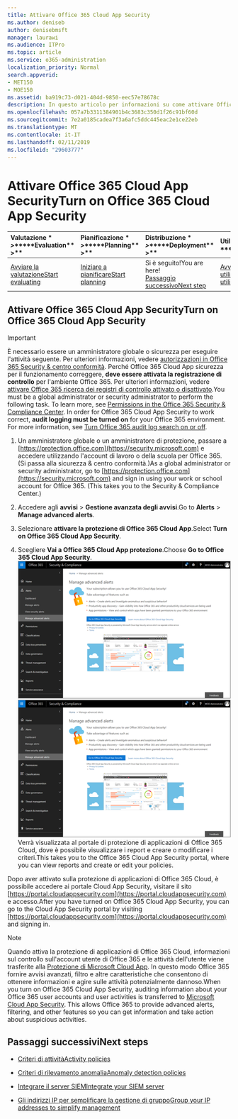 ```yaml
---
title: Attivare Office 365 Cloud App Security
ms.author: deniseb
author: denisebmsft
manager: laurawi
ms.audience: ITPro
ms.topic: article
ms.service: o365-administration
localization_priority: Normal
search.appverid:
- MET150
- MOE150
ms.assetid: ba919c73-d021-404d-9850-eec57e78678c
description: In questo articolo per informazioni su come attivare Office 365 Advanced Security Management, con tecnologia Cloud App sicurezza in Microsoft Azure.
ms.openlocfilehash: 057a7b3311384901b4c3683c350d1f26c91bf60d
ms.sourcegitcommit: 7e2a0185cadea7f3a6afc5ddc445eac2e1ce22eb
ms.translationtype: MT
ms.contentlocale: it-IT
ms.lasthandoff: 02/11/2019
ms.locfileid: "29603777"
---
```

# <a name="turn-on-office-365-cloud-app-security"></a><span data-ttu-id="35678-103">Attivare Office 365 Cloud App Security</span><span class="sxs-lookup"><span data-stu-id="35678-103">Turn on Office 365 Cloud App Security</span></span>
  
|<span data-ttu-id="35678-104">Valutazione \* *\>*\*</span><span class="sxs-lookup"><span data-stu-id="35678-104">\*\*\*\*Evaluation\*\* \>\*\*</span></span>|<span data-ttu-id="35678-105">Pianificazione \* *\>*\*</span><span class="sxs-lookup"><span data-stu-id="35678-105">\*\*\*\*Planning\*\* \>\*\*</span></span>|<span data-ttu-id="35678-106">Distribuzione \* *\>*\*</span><span class="sxs-lookup"><span data-stu-id="35678-106">\*\*\*\*Deployment\*\* \>\*\*</span></span>|<span data-ttu-id="35678-107">Utilizzo \* \* \*</span><span class="sxs-lookup"><span data-stu-id="35678-107">\*\*\*\*Utilization\*\*\*\*</span></span>|
|:-----|:-----|:-----|:-----|
|[<span data-ttu-id="35678-108">Avviare la valutazione</span><span class="sxs-lookup"><span data-stu-id="35678-108">Start evaluating</span></span>](office-365-cas-overview.md) <br/> |[<span data-ttu-id="35678-109">Iniziare a pianificare</span><span class="sxs-lookup"><span data-stu-id="35678-109">Start planning</span></span>](get-ready-for-office-365-cas.md) <br/> |<span data-ttu-id="35678-110">Si è seguito!</span><span class="sxs-lookup"><span data-stu-id="35678-110">You are here!</span></span>  <br/> [<span data-ttu-id="35678-111">Passaggio successivo</span><span class="sxs-lookup"><span data-stu-id="35678-111">Next step</span></span>](activity-policies-and-alerts.md) <br/> |[<span data-ttu-id="35678-112">Avviare utilizzando</span><span class="sxs-lookup"><span data-stu-id="35678-112">Start utilizing</span></span>](utilization-activities-for-ocas.md) <br/> |
  
## <a name="turn-on-office-365-cloud-app-security"></a><span data-ttu-id="35678-113">Attivare Office 365 Cloud App Security</span><span class="sxs-lookup"><span data-stu-id="35678-113">Turn on Office 365 Cloud App Security</span></span>

> [!IMPORTANT]
> <span data-ttu-id="35678-p101">È necessario essere un amministratore globale o sicurezza per eseguire l'attività seguente. Per ulteriori informazioni, vedere [autorizzazioni in Office 365 Security &amp; centro conformità](permissions-in-the-security-and-compliance-center.md). Perché Office 365 Cloud App sicurezza per il funzionamento correggere, **deve essere attivata la registrazione di controllo** per l'ambiente Office 365. Per ulteriori informazioni, vedere [attivare Office 365 ricerca dei registri di controllo attivato o disattivato](turn-audit-log-search-on-or-off.md).</span><span class="sxs-lookup"><span data-stu-id="35678-p101">You must be a global administrator or security administrator to perform the following task. To learn more, see [Permissions in the Office 365 Security &amp; Compliance Center](permissions-in-the-security-and-compliance-center.md). In order for Office 365 Cloud App Security to work correct, **audit logging must be turned on** for your Office 365 environment. For more information, see [Turn Office 365 audit log search on or off](turn-audit-log-search-on-or-off.md).</span></span> 
  
1. <span data-ttu-id="35678-p102">Un amministratore globale o un amministratore di protezione, passare a [https://protection.office.com](https://security.microsoft.com) e accedere utilizzando l'account di lavoro o della scuola per Office 365. (Si passa alla sicurezza &amp; centro conformità.)</span><span class="sxs-lookup"><span data-stu-id="35678-p102">As a global administrator or security administrator, go to [https://protection.office.com](https://security.microsoft.com) and sign in using your work or school account for Office 365. (This takes you to the Security &amp; Compliance Center.)</span></span> 
    
2. <span data-ttu-id="35678-120">Accedere agli **avvisi** \> **Gestione avanzata degli avvisi**.</span><span class="sxs-lookup"><span data-stu-id="35678-120">Go to **Alerts** \> **Manage advanced alerts**.</span></span>
    
3. <span data-ttu-id="35678-121">Selezionare **attivare la protezione di Office 365 Cloud App**.</span><span class="sxs-lookup"><span data-stu-id="35678-121">Select **Turn on Office 365 Cloud App Security**.</span></span>
    
4. <span data-ttu-id="35678-122">Scegliere **Vai a Office 365 Cloud App protezione**.</span><span class="sxs-lookup"><span data-stu-id="35678-122">Choose **Go to Office 365 Cloud App Security**.</span></span><br/><span data-ttu-id="35678-123">![In sicurezza &amp; centro conformità, selezionare Gestisci avvisi avanzate per accedere alla sicurezza di Office 365 Cloud App](media/958632d4-03e3-4ade-8e22-d5509db6fca7.png)</span><span class="sxs-lookup"><span data-stu-id="35678-123">![In the Security &amp; Compliance Center, choose Manage Advanced Alerts to go to Office 365 Cloud App Security](media/958632d4-03e3-4ade-8e22-d5509db6fca7.png)</span></span><br/><span data-ttu-id="35678-124">Verrà visualizzata al portale di protezione di applicazioni di Office 365 Cloud, dove è possibile visualizzare i report e creare o modificare i criteri.</span><span class="sxs-lookup"><span data-stu-id="35678-124">This takes you to the Office 365 Cloud App Security portal, where you can view reports and create or edit your policies.</span></span>

<span data-ttu-id="35678-125">Dopo aver attivato sulla protezione di applicazioni di Office 365 Cloud, è possibile accedere ai portale Cloud App Security, visitare il sito [https://portal.cloudappsecurity.com](https://portal.cloudappsecurity.com) e accesso.</span><span class="sxs-lookup"><span data-stu-id="35678-125">After you have turned on Office 365 Cloud App Security, you can go to the Cloud App Security portal by visiting [https://portal.cloudappsecurity.com](https://portal.cloudappsecurity.com) and signing in.</span></span>
    
> [!NOTE]
> <span data-ttu-id="35678-p103">Quando attiva la protezione di applicazioni di Office 365 Cloud, informazioni sul controllo sull'account utente di Office 365 e le attività dell'utente viene trasferite alla [Protezione di Microsoft Cloud App](https://aka.ms/whatiscas). In questo modo Office 365 fornire avvisi avanzati, filtro e altre caratteristiche che consentono di ottenere informazioni e agire sulle attività potenzialmente dannoso.</span><span class="sxs-lookup"><span data-stu-id="35678-p103">When you turn on Office 365 Cloud App Security, auditing information about your Office 365 user accounts and user activities is transferred to [Microsoft Cloud App Security](https://aka.ms/whatiscas). This allows Office 365 to provide advanced alerts, filtering, and other features so you can get information and take action about suspicious activities.</span></span> 
  
## <a name="next-steps"></a><span data-ttu-id="35678-128">Passaggi successivi</span><span class="sxs-lookup"><span data-stu-id="35678-128">Next steps</span></span>

- [<span data-ttu-id="35678-129">Criteri di attività</span><span class="sxs-lookup"><span data-stu-id="35678-129">Activity policies</span></span>](activity-policies-and-alerts.md)
    
- [<span data-ttu-id="35678-130">Criteri di rilevamento anomalia</span><span class="sxs-lookup"><span data-stu-id="35678-130">Anomaly detection policies</span></span>](anomaly-detection-policies-in-ocas.md)
    
- [<span data-ttu-id="35678-131">Integrare il server SIEM</span><span class="sxs-lookup"><span data-stu-id="35678-131">Integrate your SIEM server</span></span>](integrate-your-siem-server-with-office-365-cas.md)
    
- [<span data-ttu-id="35678-132">Gli indirizzi IP per semplificare la gestione di gruppo</span><span class="sxs-lookup"><span data-stu-id="35678-132">Group your IP addresses to simplify management</span></span>](group-your-ip-addresses-in-ocas.md)
    

